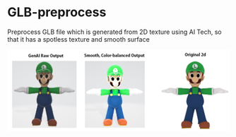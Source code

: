 # GLB-preprocess
 Preprocess GLB file which is generated from 2D texture using AI Tech, so that it has a spotless texture and smooth surface
<p align="center">
  <img src="assets/1.jpg"  width="720" />
</p>